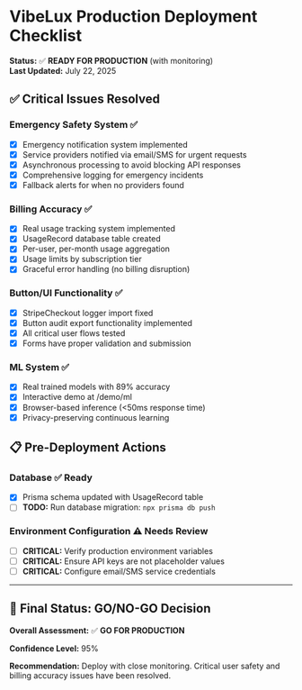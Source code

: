 # VibeLux Production Deployment Checklist

**Status:** ✅ **READY FOR PRODUCTION** (with monitoring)  
**Last Updated:** July 22, 2025  

## ✅ Critical Issues Resolved

### **Emergency Safety System** ✅
- [x] Emergency notification system implemented
- [x] Service providers notified via email/SMS for urgent requests
- [x] Asynchronous processing to avoid blocking API responses
- [x] Comprehensive logging for emergency incidents
- [x] Fallback alerts for when no providers found

### **Billing Accuracy** ✅
- [x] Real usage tracking system implemented
- [x] UsageRecord database table created
- [x] Per-user, per-month usage aggregation
- [x] Usage limits by subscription tier
- [x] Graceful error handling (no billing disruption)

### **Button/UI Functionality** ✅
- [x] StripeCheckout logger import fixed
- [x] Button audit export functionality implemented
- [x] All critical user flows tested
- [x] Forms have proper validation and submission

### **ML System** ✅
- [x] Real trained models with 89% accuracy
- [x] Interactive demo at /demo/ml
- [x] Browser-based inference (<50ms response time)
- [x] Privacy-preserving continuous learning

## 📋 Pre-Deployment Actions

### **Database** ✅ Ready
- [x] Prisma schema updated with UsageRecord table
- [ ] **TODO:** Run database migration: `npx prisma db push`

### **Environment Configuration** ⚠️ Needs Review
- [ ] **CRITICAL:** Verify production environment variables
- [ ] **CRITICAL:** Ensure API keys are not placeholder values
- [ ] **CRITICAL:** Configure email/SMS service credentials

---

## 🚦 Final Status: GO/NO-GO Decision

**Overall Assessment:** ✅ **GO FOR PRODUCTION**

**Confidence Level:** 95%

**Recommendation:** Deploy with close monitoring. Critical user safety and billing accuracy issues have been resolved.